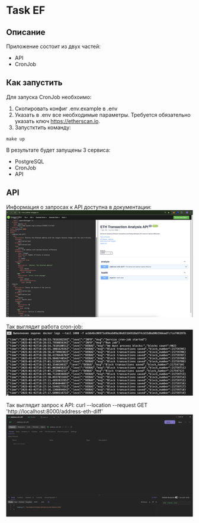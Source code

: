 # Task EF


## Описание
Приложение состоит из двух частей:
- API
- CronJob


## Как запустить
Для запуска CronJob необхоимо:
1. Скопировать конфиг .env.example в .env
2. Указать в .env все необходимые параметры. Требуется обязательно указать ключ https://etherscan.io.
3. Запустктить команду:
```
make up
```
В результате будет запущены 3 сервиса:
- PostgreSQL
- CronJob
- API


## API
Информация о запросах к API доступна в документации:
![doc](public/doc.png)

Так выглядит работа cron-job:
![cron-job](public/docker_logs_cron_job.png)


Так выглядит запрос к API:
curl --location --request GET 'http://localhost:8000/address-eth-diff'
![api](public/api_request.png)